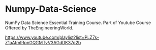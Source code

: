 # Numpy-Data-Science
NumPy Data Science Essential Training Course. Part of Youtube Course Offered by TheEngineeringWorld.

https://www.youtube.com/playlist?list=PLZ7s-Z1aAtmIRpnGQGMTvV3AGdDK37d2b

